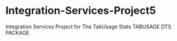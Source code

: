 # Integration-Services-Project5
Integration Services Project for The TabUsage Stats
TABUSAGE DTS PACKAGE

